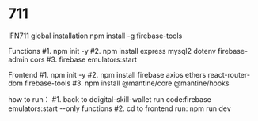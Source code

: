 # 711

IFN711
global installation
npm install -g firebase-tools

Functions
#1. npm init -y
#2. npm install express mysql2 dotenv firebase-admin cors
#3. firebase emulators:start

Frontend
#1. npm init -y
#2. npm install firebase axios ethers react-router-dom firebase-tools
#3. npm install @mantine/core @mantine/hooks

how to run：
#1. back to ddigital-skill-wallet run code:firebase emulators:start --only functions
#2. cd to frontend run: npm run dev
